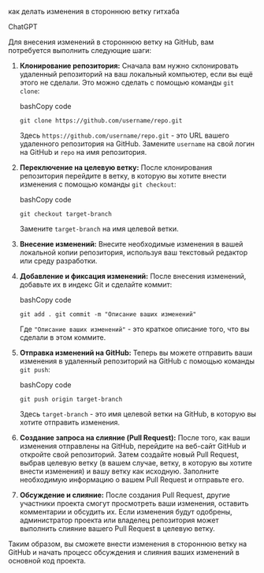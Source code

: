 как делать изменения в стороннюю ветку гитхаба

ChatGPT

Для внесения изменений в стороннюю ветку на GitHub, вам потребуется выполнить следующие шаги:

1. **Клонирование репозитория:** Сначала вам нужно склонировать удаленный репозиторий на ваш локальный компьютер, если вы ещё этого не сделали. Это можно сделать с помощью команды `git clone`:
    
    bashCopy code
    
    `git clone https://github.com/username/repo.git`
    
    Здесь `https://github.com/username/repo.git` - это URL вашего удаленного репозитория на GitHub. Замените `username` на свой логин на GitHub и `repo` на имя репозитория.
    
2. **Переключение на целевую ветку:** После клонирования репозитория перейдите в ветку, в которую вы хотите внести изменения с помощью команды `git checkout`:
    
    bashCopy code
    
    `git checkout target-branch`
    
    Замените `target-branch` на имя целевой ветки.
    
3. **Внесение изменений:** Внесите необходимые изменения в вашей локальной копии репозитория, используя ваш текстовый редактор или среду разработки.
    
4. **Добавление и фиксация изменений:** После внесения изменений, добавьте их в индекс Git и сделайте коммит:
    
    bashCopy code
    
    `git add . git commit -m "Описание ваших изменений"`
    
    Где `"Описание ваших изменений"` - это краткое описание того, что вы сделали в этом коммите.
    
5. **Отправка изменений на GitHub:** Теперь вы можете отправить ваши изменения в удаленный репозиторий на GitHub с помощью команды `git push`:
    
    bashCopy code
    
    `git push origin target-branch`
    
    Здесь `target-branch` - это имя целевой ветки на GitHub, в которую вы хотите отправить изменения.
    
6. **Создание запроса на слияние (Pull Request):** После того, как ваши изменения отправлены на GitHub, перейдите на веб-сайт GitHub и откройте свой репозиторий. Затем создайте новый Pull Request, выбрав целевую ветку (в вашем случае, ветку, в которую вы хотите внести изменения) и вашу ветку как исходную. Заполните необходимую информацию о вашем Pull Request и отправьте его.
    
7. **Обсуждение и слияние:** После создания Pull Request, другие участники проекта смогут просмотреть ваши изменения, оставить комментарии и обсудить их. Если изменения будут одобрены, администратор проекта или владелец репозитория может выполнить слияние вашего Pull Request в целевую ветку.
    

Таким образом, вы сможете внести изменения в стороннюю ветку на GitHub и начать процесс обсуждения и слияния ваших изменений в основной код проекта.